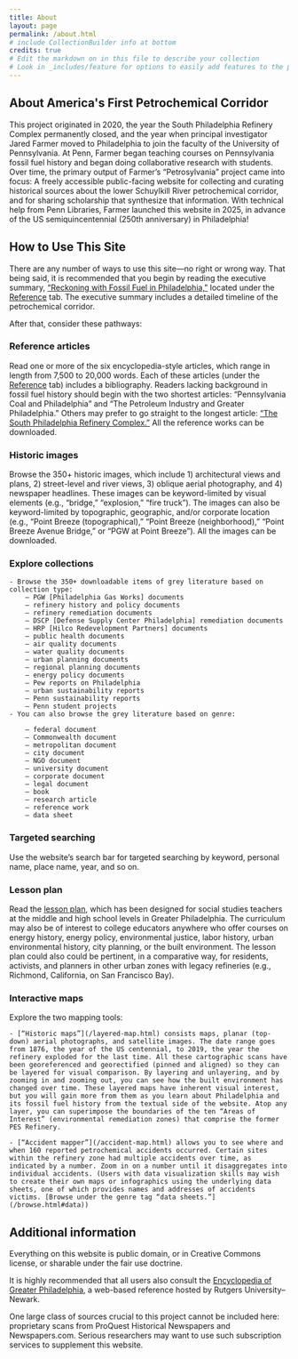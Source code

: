 ```yaml
---
title: About
layout: page
permalink: /about.html
# include CollectionBuilder info at bottom
credits: true
# Edit the markdown on in this file to describe your collection
# Look in _includes/feature for options to easily add features to the page
---
```


<!--- {% include feature/jumbotron.html objectid="https://cdil.lib.uidaho.edu/images/palouse_sm.jpg" %} 

{% include feature/nav-menu.html sections="About CollectionBuilder CSV;About the About Page" %} --->

## About America's First Petrochemical Corridor

This project originated in 2020, the year the South Philadelphia Refinery Complex permanently closed, and the year when principal investigator Jared Farmer moved to Philadelphia to join the faculty of the University of Pennsylvania. At Penn, Farmer began teaching courses on Pennsylvania fossil fuel history and began doing collaborative research with students. Over time, the primary output of Farmer’s “Petrosylvania” project came into focus: A freely accessible public-facing website for collecting and curating historical sources about the lower Schuylkill River petrochemical corridor, and for sharing scholarship that synthesize that information. With technical help from Penn Libraries, Farmer launched this website in 2025, in advance of the US semiquincentennial (250th anniversary) in Philadelphia!

## How to Use This Site

There are any number of ways to use this site—no right or wrong way. That being said, it is recommended that you begin by reading the executive summary, [“Reckoning with Fossil Fuel in Philadelphia,”](/reference.html#summary) located under the [Reference](/reference.html) tab. The executive summary includes a detailed timeline of the petrochemical corridor.

After that, consider these pathways:

### Reference articles
Read one or more of the six encyclopedia-style articles, which range in length from 7,500 to 20,000 words. Each of these articles (under the [Reference](/reference.html) tab) includes a bibliography. Readers lacking background in fossil fuel history should begin with the two shortest articles: “Pennsylvania Coal and Philadelphia” and “The Petroleum Industry and Greater Philadelphia.” Others may prefer to go straight to the longest article: [“The South Philadelphia Refinery Complex.”](/reference.html#south-philly-refinery) All the reference works can be downloaded.

### Historic images
Browse the 350+ historic images, which include 1) architectural views and plans, 2) street-level and river views, 3) oblique aerial photography, and 4) newspaper headlines. These images can be keyword-limited by visual elements (e.g., “bridge,” “explosion,” “fire truck”). The images can also be keyword-limited by topographic, geographic, and/or corporate location (e.g., “Point Breeze (topographical),” “Point Breeze (neighborhood),” “Point Breeze Avenue Bridge,” or “PGW at Point Breeze”). All the images can be downloaded.

### Explore collections
    - Browse the 350+ downloadable items of grey literature based on collection type:
        — PGW [Philadelphia Gas Works] documents
        — refinery history and policy documents
        — refinery remediation documents
        — DSCP [Defense Supply Center Philadelphia] remediation documents		
        — HRP [Hilco Redevelopment Partners] documents
        — public health documents
        — air quality documents
        — water quality documents
        — urban planning documents
        — regional planning documents
        — energy policy documents
        — Pew reports on Philadelphia
        — urban sustainability reports
        — Penn sustainability reports	
        — Penn student projects
    - You can also browse the grey literature based on genre:
        
        — federal document
        — Commonwealth document
        — metropolitan document
        — city document
        — NGO document
        — university document
        — corporate document
        — legal document
        — book
        — research article 
        — reference work
        — data sheet
    
### Targeted searching
Use the website’s search bar for targeted searching by keyword, personal name, place name, year, and so on.

### Lesson plan
Read the [lesson plan](/lesson.html), which has been designed for social studies teachers at the middle and high school levels in Greater Philadelphia. The curriculum may also be of interest to college educators anywhere who offer courses on energy history, energy policy, environmental justice, labor history, urban environmental history, city planning, or the built environment. The lesson plan could also could be pertinent, in a comparative way, for residents, activists, and planners in other urban zones with legacy refineries (e.g., Richmond, California, on San Francisco Bay).

### Interactive maps
Explore the two mapping tools: 

    - [“Historic maps”](/layered-map.html) consists maps, planar (top-down) aerial photographs, and satellite images. The date range goes from 1876, the year of the US centennial, to 2019, the year the refinery exploded for the last time. All these cartographic scans have been georeferenced and georectified (pinned and aligned) so they can be layered for visual comparison. By layering and unlayering, and by zooming in and zooming out, you can see how the built environment has changed over time. These layered maps have inherent visual interest, but you will gain more from them as you learn about Philadelphia and its fossil fuel history from the textual side of the website. Atop any layer, you can superimpose the boundaries of the ten “Areas of Interest” (environmental remediation zones) that comprise the former PES Refinery. 

    - [“Accident mapper”](/accident-map.html) allows you to see where and when 160 reported petrochemical accidents occurred. Certain sites within the refinery zone had multiple accidents over time, as indicated by a number. Zoom in on a number until it disaggregates into individual accidents. (Users with data visualization skills may wish to create their own maps or infographics using the underlying data sheets, one of which provides names and addresses of accidents victims. [Browse under the genre tag “data sheets.”](/browse.html#data))


## Additional information
Everything on this website is public domain, or in Creative Commons license, or sharable under the fair use doctrine.

It is highly recommended that all users also consult the [Encyclopedia of Greater Philadelphia](https://philadelphiaencyclopedia.org/), a web-based reference hosted by Rutgers University–Newark.

One large class of sources crucial to this project cannot be included here: proprietary scans from ProQuest Historical Newspapers and Newspapers.com. Serious researchers may want to use such subscription services to supplement this website.
